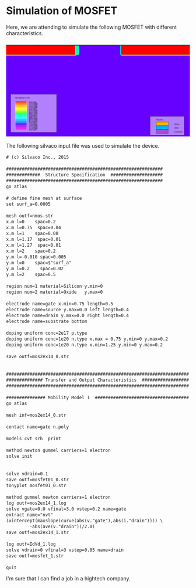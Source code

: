 # Simulation of MOSFET
Here, we are attending to simulate the following MOSFET with different characteristics. 

![](https://github.com/rvatanme/Transistors/blob/main/MOSFET/Simulation/MOSFET_str.png)

The following silvaco input file was used to simulate the device.

    # (c) Silvaco Inc., 2015

    ############################################################
    #############  Structure Specification  ####################
    ############################################################
    go atlas

    # define fine mesh at surface
    set surf_a=0.0005

    mesh outf=nmos.str
    x.m l=0    spac=0.2
    x.m l=0.75  spac=0.04
    x.m l=1    spac=0.08
    x.m l=1.17  spac=0.01
    x.m l=1.27  spac=0.01
    x.m l=2    spac=0.2
    y.m l=-0.010 spac=0.005
    y.m l=0    spac=$"surf_a"
    y.m l=0.2    spac=0.02
    y.m l=2    spac=0.5

    region num=1 material=Silicon y.min=0
    region num=2 material=Oxide   y.max=0

    electrode name=gate x.min=0.75 length=0.5    
    electrode name=source y.max=0.0 left length=0.4    
    electrode name=drain y.max=0.0 right length=0.4    
    electrode name=substrate bottom

    doping uniform conc=2e17 p.type
    doping uniform conc=1e20 n.type x.max = 0.75 y.min=0 y.max=0.2
    doping uniform conc=1e20 n.type x.min=1.25 y.min=0 y.max=0.2

    save outf=mos2ex14_0.str


    ######################################################################
    ############## Transfer and Output Characteristics  ##################
    ######################################################################

    ############### Mobility Model 1  ####################################
    go atlas

    mesh inf=mos2ex14_0.str

    contact name=gate n.poly

    models cvt srh  print  
 
    method newton gummel carriers=1 electron
    solve init


    solve vdrain=0.1
    save outf=mosfet01_0.str
    tonyplot mosfet01_0.str

    method gummel newton carriers=1 electron
    log outf=mos2ex14_1.log
    solve vgate=0.0 vfinal=3.0 vstep=0.2 name=gate
    extract name="nvt" (xintercept(maxslope(curve(abs(v."gate"),abs(i."drain")))) \
             -abs(ave(v."drain"))/2.0)
    save outf=mos2ex14_1.str

    log outf=IdVd_1.log
    solve vdrain=0 vfinal=3 vstep=0.05 name=drain
    save outf=mosfet_1.str

    quit

I'm sure that I can find a job in a hightech company.
